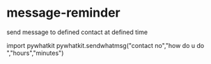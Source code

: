 # message-reminder
send message to defined contact at defined time 

import pywhatkit
pywhatkit.sendwhatmsg("contact no","how do u do ","hours","minutes")
